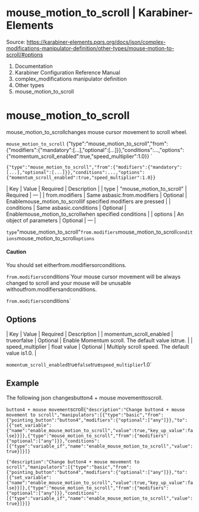 # mouse_motion_to_scroll | Karabiner-Elements

Source: https://karabiner-elements.pqrs.org/docs/json/complex-modifications-manipulator-definition/other-types/mouse-motion-to-scroll/#options

1. Documentation
1. Karabiner Configuration Reference Manual
1. complex_modifications manipulator definition
1. Other types
1. mouse_motion_to_scroll

# mouse_motion_to_scroll

mouse_motion_to_scrollchanges mouse cursor movement to scroll wheel.

`mouse_motion_to_scroll`
{"type":"mouse_motion_to_scroll","from":{"modifiers":{"mandatory":[...],"optional":[...]}},"conditions":...,"options":{"momentum_scroll_enabled":true,"speed_multiplier":1.0}}
`

`{"type":"mouse_motion_to_scroll","from":{"modifiers":{"mandatory":[...],"optional":[...]}},"conditions":...,"options":{"momentum_scroll_enabled":true,"speed_multiplier":1.0}}`

| Key | Value | Required | Description |
| type | "mouse_motion_to_scroll" | Required | — |
| from.modifiers | Same asbasic.from.modifiers | Optional | Enablemouse_motion_to_scrollif specified modifiers are pressed |
| conditions | Same asbasic.conditions | Optional | Enablemouse_motion_to_scrollwhen specified conditions |
| options | An object of parameters | Optional | — |

`type`"mouse_motion_to_scroll"`from.modifiers`mouse_motion_to_scroll`conditions`mouse_motion_to_scroll`options`
#### Caution

You should set eitherfrom.modifiersorconditions.

`from.modifiers`conditions`Your mouse cursor movement will be always changed to scroll and your mouse will be unusable withoutfrom.modifiersandconditions.

`from.modifiers`conditions`
## Options


| Key | Value | Required | Description |
| momentum_scroll_enabled | trueorfalse | Optional | Enable Momentum scroll. The default value istrue. |
| speed_multiplier | float value | Optional | Multiply scroll speed. The default value is1.0. |

`momentum_scroll_enabled`true`false`true`speed_multiplier`1.0`
## Example

The following json changesbutton4 + mouse movementtoscroll.

`button4 + mouse movement`scroll`
{"description":"Change button4 + mouse movement to scroll","manipulators":[{"type":"basic","from":{"pointing_button":"button4","modifiers":{"optional":["any"]}},"to":[{"set_variable":{"name":"enable_mouse_motion_to_scroll","value":true,"key_up_value":false}}]},{"type":"mouse_motion_to_scroll","from":{"modifiers":{"optional":["any"]}},"conditions":[{"type":"variable_if","name":"enable_mouse_motion_to_scroll","value":true}]}]}
`

`{"description":"Change button4 + mouse movement to scroll","manipulators":[{"type":"basic","from":{"pointing_button":"button4","modifiers":{"optional":["any"]}},"to":[{"set_variable":{"name":"enable_mouse_motion_to_scroll","value":true,"key_up_value":false}}]},{"type":"mouse_motion_to_scroll","from":{"modifiers":{"optional":["any"]}},"conditions":[{"type":"variable_if","name":"enable_mouse_motion_to_scroll","value":true}]}]}`